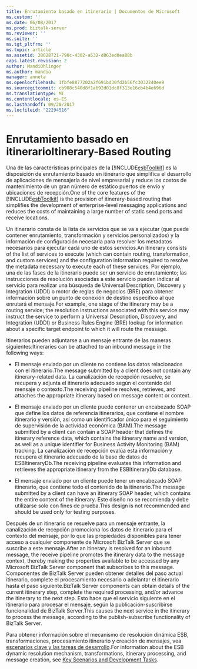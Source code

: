 ```yaml
---
title: Enrutamiento basado en itinerario | Documentos de Microsoft
ms.custom: ''
ms.date: 06/08/2017
ms.prod: biztalk-server
ms.reviewer: ''
ms.suite: ''
ms.tgt_pltfrm: ''
ms.topic: article
ms.assetid: 28028721-798c-4302-a532-d863ed8ea88b
caps.latest.revision: 2
author: MandiOhlinger
ms.author: mandia
manager: anneta
ms.openlocfilehash: 1fbfe8877202a2f691bd30fd2b56fc3032240ee9
ms.sourcegitcommit: cb908c540d8f1a692d01dc8f313e16cb4b4e696d
ms.translationtype: MT
ms.contentlocale: es-ES
ms.lasthandoff: 09/20/2017
ms.locfileid: "22294516"
---
```

# <a name="itinerary-based-routing"></a><span data-ttu-id="f8b12-102">Enrutamiento basado en itinerario</span><span class="sxs-lookup"><span data-stu-id="f8b12-102">Itinerary-Based Routing</span></span>
<span data-ttu-id="f8b12-103">Una de las características principales de la [!INCLUDE[esbToolkit](../includes/esbtoolkit-md.md)] es la disposición de enrutamiento basado en itinerario que simplifica el desarrollo de aplicaciones de mensajería de nivel empresarial y reduce los costos de mantenimiento de un gran número de estático puertos de envío y ubicaciones de recepción.</span><span class="sxs-lookup"><span data-stu-id="f8b12-103">One of the core features of the [!INCLUDE[esbToolkit](../includes/esbtoolkit-md.md)] is the provision of itinerary-based routing that simplifies the development of enterprise-level messaging applications and reduces the costs of maintaining a large number of static send ports and receive locations.</span></span>  
  
 <span data-ttu-id="f8b12-104">Un itinerario consta de la lista de servicios que se va a ejecutar (que puede contener enrutamiento, transformación y servicios personalizados) y la información de configuración necesaria para resolver los metadatos necesarios para ejecutar cada uno de estos servicios.</span><span class="sxs-lookup"><span data-stu-id="f8b12-104">An itinerary consists of the list of services to execute (which can contain routing, transformation, and custom services) and the configuration information required to resolve the metadata necessary to execute each of these services.</span></span> <span data-ttu-id="f8b12-105">Por ejemplo, una de las fases de la itinerario puede ser un servicio de enrutamiento; las instrucciones de resolución asociadas a este servicio pueden indicar al servicio para realizar una búsqueda de Universal Description, Discovery y Integration (UDDI) o motor de reglas de negocios (BRE) para obtener información sobre un punto de conexión de destino específico al que enrutará el mensaje.</span><span class="sxs-lookup"><span data-stu-id="f8b12-105">For example, one stage of the itinerary may be a routing service; the resolution instructions associated with this service may instruct the service to perform a Universal Description, Discovery, and Integration (UDDI) or Business Rules Engine (BRE) lookup for information about a specific target endpoint to which it will route the message.</span></span>  
  
 <span data-ttu-id="f8b12-106">Itinerarios pueden adjuntarse a un mensaje entrante de las maneras siguientes:</span><span class="sxs-lookup"><span data-stu-id="f8b12-106">Itineraries can be attached to an inbound message in the following ways:</span></span>  
  
-   <span data-ttu-id="f8b12-107">El mensaje enviado por un cliente no contiene los datos relacionados con el itinerario.</span><span class="sxs-lookup"><span data-stu-id="f8b12-107">The message submitted by a client does not contain any itinerary-related data.</span></span> <span data-ttu-id="f8b12-108">La canalización de recepción resuelve, se recupera y adjunta el itinerario adecuado según el contenido del mensaje o contexto.</span><span class="sxs-lookup"><span data-stu-id="f8b12-108">The receiving pipeline resolves, retrieves, and attaches the appropriate itinerary based on message content or context.</span></span>  
  
-   <span data-ttu-id="f8b12-109">El mensaje enviado por un cliente puede contener un encabezado SOAP que define los datos de referencia itinerarios, que contiene el nombre itinerario y versión, así como un identificador único para el seguimiento de supervisión de la actividad económica (BAM).</span><span class="sxs-lookup"><span data-stu-id="f8b12-109">The message submitted by a client can contain a SOAP header that defines the itinerary reference data, which contains the itinerary name and version, as well as a unique identifier for Business Activity Monitoring (BAM) tracking.</span></span> <span data-ttu-id="f8b12-110">La canalización de recepción evalúa esta información y recupera el itinerario adecuado de la base de datos de ESBItineraryDb.</span><span class="sxs-lookup"><span data-stu-id="f8b12-110">The receiving pipeline evaluates this information and retrieves the appropriate itinerary from the ESBItineraryDb database.</span></span>  
  
-   <span data-ttu-id="f8b12-111">El mensaje enviado por un cliente puede tener un encabezado SOAP itinerario, que contiene todo el contenido de la itinerario.</span><span class="sxs-lookup"><span data-stu-id="f8b12-111">The message submitted by a client can have an itinerary SOAP header, which contains the entire content of the itinerary.</span></span> <span data-ttu-id="f8b12-112">Este diseño no se recomienda y debe utilizarse solo con fines de prueba.</span><span class="sxs-lookup"><span data-stu-id="f8b12-112">This design is not recommended and should be used only for testing purposes.</span></span>  
  
 <span data-ttu-id="f8b12-113">Después de un itinerario se resuelve para un mensaje entrante, la canalización de recepción promociona los datos de itinerario para el contexto del mensaje, por lo que las propiedades disponibles para tener acceso a cualquier componente de Microsoft BizTalk Server que se suscribe a este mensaje.</span><span class="sxs-lookup"><span data-stu-id="f8b12-113">After an itinerary is resolved for an inbound message, the receive pipeline promotes the itinerary data to the message context, thereby making the properties available to be accessed by any Microsoft BizTalk Server component that subscribes to this message.</span></span> <span data-ttu-id="f8b12-114">Componentes de BizTalk Server pueden obtener detalles del paso actual itinerario, complete el procesamiento necesario o adelantar el itinerario hasta el paso siguiente.</span><span class="sxs-lookup"><span data-stu-id="f8b12-114">BizTalk Server components can obtain details of the current itinerary step, complete the required processing, and/or advance the itinerary to the next step.</span></span> <span data-ttu-id="f8b12-115">Esto hace que el servicio siguiente en el itinerario para procesar el mensaje, según la publicación-suscribirse funcionalidad de BizTalk Server.</span><span class="sxs-lookup"><span data-stu-id="f8b12-115">This causes the next service in the itinerary to process the message, according to the publish-subscribe functionality of BizTalk Server.</span></span>  
  
 <span data-ttu-id="f8b12-116">Para obtener información sobre el mecanismo de resolución dinámica ESB, transformaciones, procesamiento itinerario y creación de mensajes, vea [escenarios clave y las tareas de desarrollo](../esb-toolkit/key-scenarios-and-development-tasks.md).</span><span class="sxs-lookup"><span data-stu-id="f8b12-116">For information about the ESB dynamic resolution mechanism, transformations, itinerary processing, and message creation, see [Key Scenarios and Development Tasks](../esb-toolkit/key-scenarios-and-development-tasks.md).</span></span>